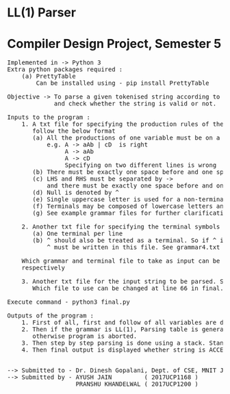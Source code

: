 <h1>LL(1) Parser</h1>
<h1>Compiler Design Project, Semester 5</h1>


<pre>
Implemented in -> Python 3
Extra python packages required :
    (a) PrettyTable
        Can be installed using - pip install PrettyTable

Objective -> To parse a given tokenised string according to given LL(1) grammar
             and check whether the string is valid or not.

Inputs to the program :
    1. A txt file for specifying the production rules of the grammar. It should
       follow the below format
       (a) All the productions of one variable must be on a single line separated by pipe symbol '|'
           e.g. A -> aAb | cD  is right
                A -> aAb
                A -> cD
                Specifying on two different lines is wrong
       (b) There must be exactly one space before and one space after the pipe symbol '|'
       (c) LHS and RHS must be separated by ->
           and there must be exactly one space before and one space after the arrow symbol '->'
       (d) Null is denoted by ^
       (e) Single uppercase letter is used for a non-terminal
       (f) Terminals may be composed of lowercase letters and special characters
       (g) See example grammar files for further clarification

    2. Another txt file for specifying the terminal symbols
       (a) One terminal per line
       (b) ^ should also be treated as a terminal. So if ^ is present in production rules then
           ^ must be written in this file. See grammar4.txt and terminal4.txt

    Which grammar and terminal file to take as input can be specified in final.py at line number 16 and 27
    respectively

    3. Another txt file for the input string to be parsed. See input.txt
       Which file to use can be changed at line 66 in final.py

Execute command - python3 final.py

Outputs of the program :
    1. First of all, first and follow of all variables are determined and displayed.
    2. Then if the grammar is LL(1), Parsing table is generated and displayed,
       otherwise program is aborted.
    3. Then step by step parsing is done using a stack. Standard parsing for top-down parser is done.
    4. Then final output is displayed whether string is ACCEPTED or REJECTED.


--> Submitted to - Dr. Dinesh Gopalani, Dept. of CSE, MNIT Jaipur
--> Submitted by - AYUSH JAIN         ( 2017UCP1168 )
                   PRANSHU KHANDELWAL ( 2017UCP1200 )
</pre>
